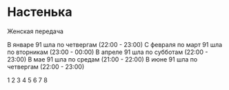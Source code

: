 # Настенька

Женская передача

В январе 91 шла по четвергам (22:00 - 23:00)
С февраля по март 91 шла по вторникам (23:00 - 00:00)
В апреле 91 шла по субботам (22:00 - 23:00)
В мае 91 шла по средам (21:00 - 22:00)
В июне 91 шла по четвергам (22:00 - 23:00)

1 2 3 4 5 6 7 8
